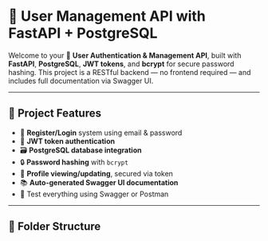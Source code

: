 # 👤 User Management API with FastAPI + PostgreSQL

Welcome to your 🔐 **User Authentication & Management API**, built with **FastAPI**, **PostgreSQL**, **JWT tokens**, and **bcrypt** for secure password hashing. This project is a RESTful backend — no frontend required — and includes full documentation via Swagger UI.

---

## 📌 Project Features

- 🔐 **Register/Login** system using email & password
- 🧾 **JWT token authentication**
- 🗃️ **PostgreSQL database integration**
- 🔒 **Password hashing** with `bcrypt`
- 🚧 **Profile viewing/updating**, secured via token
- 📚 **Auto-generated Swagger UI documentation**
- 🧪 Test everything using Swagger or Postman

---

## 📂 Folder Structure

